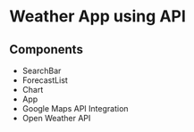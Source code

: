 # Weather App using API

## Components

* SearchBar
* ForecastList
* Chart
* App
* Google Maps API Integration
* Open Weather API